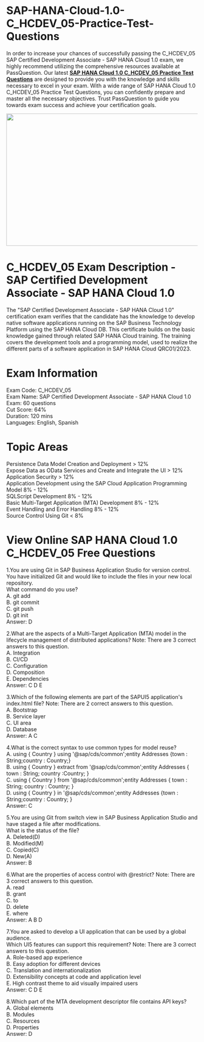 # SAP-HANA-Cloud-1.0-C_HCDEV_05-Practice-Test-Questions
<p>In order to increase your chances of successfully passing the C_HCDEV_05 SAP Certified Development Associate - SAP HANA Cloud 1.0 exam, we highly recommend utilizing the comprehensive resources available at PassQuestion. Our latest <strong><a href="https://www.passquestion.com/c_hcdev_05.html">SAP HANA Cloud 1.0 C_HCDEV_05 Practice Test Questions</a></strong> are designed to provide you with the knowledge and skills necessary to excel in your exam. With a wide range of SAP HANA Cloud 1.0 C_HCDEV_05 Practice Test Questions, you can confidently prepare and master all the necessary objectives. Trust PassQuestion to guide you towards exam success and achieve your certification goals.</p>

<p><img alt="" src="https://www.passquestion.com/uploads/pqcom/images/20231020/0737936412151562f660a6bf3e03614b.png" style="height:348px; width:618px" /></p>

<h1>C_HCDEV_05 Exam Description - SAP Certified Development Associate - SAP HANA Cloud 1.0</h1>

<p>The &quot;SAP Certified Development Associate - SAP HANA Cloud 1.0&quot; certification exam verifies that the candidate has the knowledge to develop native software applications running on the SAP Business Technology Platform using the SAP HANA Cloud DB. This certificate builds on the basic knowledge gained through related SAP HANA Cloud training. The training covers the development tools and a programming model, used to realize the different parts of a software application in SAP HANA Cloud QRC01/2023.&nbsp;</p>

<h1>Exam Information</h1>

<p>Exam Code: C_HCDEV_05<br />
Exam Name: SAP Certified Development Associate - SAP HANA Cloud 1.0<br />
Exam: 60 questions<br />
Cut Score: 64%<br />
Duration: 120 mins<br />
Languages: English, Spanish</p>

<h1>Topic Areas</h1>

<p>Persistence Data Model Creation and Deployment &gt; 12%<br />
Expose Data as OData Services and Create and Integrate the UI &gt; 12%<br />
Application Security &gt; 12%<br />
Application Development using the SAP Cloud Application Programming Model 8% - 12%<br />
SQLScript Development 8% - 12%<br />
Basic Multi-Target Application (MTA) Development 8% - 12%<br />
Event Handling and Error Handling 8% - 12%<br />
Source Control Using Git &lt; 8%</p>

<h1>View Online SAP HANA Cloud 1.0 C_HCDEV_05 Free Questions</h1>

<p>1.You are using Git in SAP Business Application Studio for version control. You have initialized Git and would like to include the files in your new local repository.<br />
What command do you use?<br />
A. git add<br />
B. git commit<br />
C. git push<br />
D. git init<br />
Answer: D</p>

<p>2.What are the aspects of a Multi-Target Application (MTA) model in the lifecycle management of distributed applications? Note: There are 3 correct answers to this question.<br />
A. Integration<br />
B. CI/CD<br />
C. Configuration<br />
D. Composition<br />
E. Dependencies<br />
Answer: C D E</p>

<p>3.Which of the following elements are part of the SAPUI5 application&#39;s index.html file? Note: There are 2 correct answers to this question.<br />
A. Bootstrap<br />
B. Service layer<br />
C. UI area<br />
D. Database<br />
Answer: A C</p>

<p>4.What is the correct syntax to use common types for model reuse?<br />
A. using { Country } using &#39;@sap/cds/common&#39;;entity Addresses {town : String;country : Country;}<br />
B. using { Country } extract from &#39;@sap/cds/common&#39;;entity Addresses { town : String; country :Country; }<br />
C. using { Country } from &#39;@sap/cds/common&#39;;entity Addresses { town : String; country : Country; }<br />
D. using { Country } in &#39;@sap/cds/common&#39;;entity Addresses {town : String;country : Country; }<br />
Answer: C</p>

<p>5.You are using Git from switch view in SAP Business Application Studio and have staged a file after modifications.<br />
What is the status of the file?<br />
A. Deleted(D)<br />
B. Modified(M)<br />
C. Copied(C)<br />
D. New(A)<br />
Answer: B</p>

<p>6.What are the properties of access control with @restrict? Note: There are 3 correct answers to this question.<br />
A. read<br />
B. grant<br />
C. to<br />
D. delete<br />
E. where<br />
Answer: A B D</p>

<p>7.You are asked to develop a UI application that can be used by a global audience.<br />
Which UI5 features can support this requirement? Note: There are 3 correct answers to this question.<br />
A. Role-based app experience<br />
B. Easy adoption for different devices<br />
C. Translation and internationalization<br />
D. Extensibility concepts at code and application level<br />
E. High contrast theme to aid visually impaired users<br />
Answer: C D E</p>

<p>8.Which part of the MTA development descriptor file contains API keys?<br />
A. Global elements<br />
B. Modules<br />
C. Resources<br />
D. Properties<br />
Answer: D</p>
